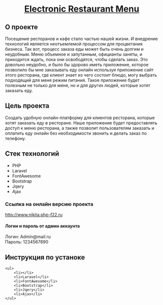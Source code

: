 <h1 align="center"><a href="http://www.nikita.php-f22.ru" target="_blank">Electronic Restaurant Menu</a></h1>

<h2>О проекте</h2>
    <p>Посещение ресторанов и кафе стало частью нашей жизни. И внедрение технологий является неотъемлемой процессом для процветания бизнеса. Так вот, процесс заказа еды может быть очень долгим и неудобным. Меню объемное и запутанным, официанты заняты, и приходится ждать, пока они освободятся, чтобы сделать заказ. Это довольно неудобно, и было бы здорово иметь приложение, которое позволило бы мне заказывать еду онлайн используя приложение  сайт этого ресторана, где клиент знает из чего состоит блюдо, могу выбрать подходящий для меня режим питания.
Такое приложение будет полезным не только для меня, но и для других людей, которые хотят заказать еду. </p>

<h2>Цель проекта</h2>
    <p>Создать удобную онлайн-платформу для клиентов ресторана, которые хотят заказать еду в ресторане. Наше приложение будет предоставлять доступ к меню ресторана, а также позволит пользователям заказать и оплатить еду онлайн без необходимости звонить и делать заказ по телефону.</p>
    
<h2>Стек технологий</h2>  
    <ul>
        <li>PHP</li>
        <li>Laravel</li>
        <li>FontAwesome</li>
        <li>Bootstrap</li>
        <li>Jqery</li>
        <li>Ajax</li>
    </ul>  
    
<h3>Ссылка на онлайн версию проекта</h3>
   <a href="http://www.nikita.php-f22.ru" target="_blank">http://www.nikita.php-f22.ru</a> 
   
   <h4>Логин и пароль от админ аккаунта</h4>
   <p>Логин: Admin@mail.ru<br>
   Пароль: 1234567890</p>
   
<h2>Инструкция по устаноке</h2>
 
    <ul>
        <li></li>
        <li>Laravel</li>
        <li>FontAwesome</li>
        <li>Bootstrap</li>
        <li>Jqery</li>
        <li>Ajax</li>
    </ul> 
